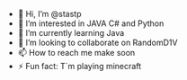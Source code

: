 - 👋 Hi, I’m @stastp
- 👀 I’m interested in JAVA C# and Python
- 🌱 I’m currently learning Java
- 💞️ I’m looking to collaborate on RandomD1V
- 📫 How to reach me make soon
- ⚡ Fun fact: T`m playing minecraft

<!---
stastp/stastp is a ✨ special ✨ repository because its `README.md` (this file) appears on your GitHub profile.
You can click the Preview link to take a look at your changes.
--->
